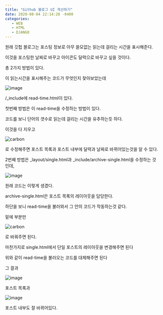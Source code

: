```yaml
---
title: "Github 블로그 UI 개선하기"
date: 2020-08-04 22:14:28 -0400
categories: 
   - WEB
   - HTML
   - DJANGO
---
```



   
   원래 깃헙 블로그는 포스팅 정보로 아무 쓸모없는 읽는데 걸리는 시간을 표시해준다.

이것을 포스팅한 날짜로 바꾸고 아이콘도 달력으로 바꾸고 싶을 것이다.

총 2가지 방법이 있다.


   
   
이 읽는시간을 표시해주는 코드가 무엇인지 찾아보았는데


![image](https://user-images.githubusercontent.com/49622935/89292652-a2ebf580-d697-11ea-968e-59bf0aa92b47.png)


/_include에 read-time.html이 있다.

   
   
첫번째 방법은 이 read-time을 수정하는 방법이 있다.

코드를 보니 단어의 갯수로 읽는데 걸리는 시간을 유추하는듯 하다.

이것을 다 지우고 
   
   
![carbon](https://user-images.githubusercontent.com/49622935/89294373-67065f80-d69a-11ea-8f6c-a8d0c793b51e.png)


로 수정해주면 포스트 목록과 포스트 내부에 달력과 날짜로 바뀌어있는것을 알 수 있다.

   
      
      










2번째 방법은 _layout/single.html과 _include/archive-single.html을 수정하는 것인데,

![image](https://user-images.githubusercontent.com/49622935/89293146-6076e880-d698-11ea-92d6-a169ffb9c399.png)

원래 코드는 이렇게 생겼다.
   
   
archive-single.html은 포스트 목록의 레이아웃을 담당한다.

하단을 보니 read-time을 불러와서 그 안의 코드가 작동하는것 같다.

   
   
밑에 부분만 


![carbon](https://user-images.githubusercontent.com/49622935/89294373-67065f80-d69a-11ea-8f6c-a8d0c793b51e.png)


로 바꿔주면 된다.

마찬가지로 single.html에서 단일 포스트의 레이아웃을 변경해주면 된다

위와 같이 read-time을 불러오는 코드를 대체해주면 된다


   
   
그 결과

![image](https://user-images.githubusercontent.com/49622935/89293571-1a6e5480-d699-11ea-95bd-62bedaf8cb04.png)


   
      
      
포스트 목록과

![image](https://user-images.githubusercontent.com/49622935/89293875-9b2d5080-d699-11ea-91bd-77448736e711.png)


포스트 내부도 잘 바뀌어있다.


